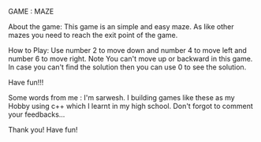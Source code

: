GAME	:	MAZE

About the game:
	This game is an simple and easy maze. As like other mazes you need to reach the exit point of the game.


How to Play:
	Use number 2 to move down and number 4 to move left and number 6 to move right. Note You can't move up or backward in this game. In case you can't find the solution then you can use 0 to see the solution.


Have fun!!!


Some words from me :
	I'm sarwesh. I building games like these as my Hobby using c++ which I learnt in my high school. Don't forgot to comment your feedbacks...

Thank you!
Have fun!

